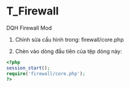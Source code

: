 # T_Firewall
DQH Firewall Mod

1. Chỉnh sửa cấu hình trong:
firewall/core.php

2. Chèn vào dòng đầu tiên của tệp dòng này:

```php
<?php
session_start();
require('firewall/core.php');
?>
```
